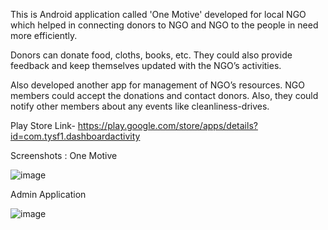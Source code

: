 This is Android application called 'One Motive' developed for local NGO which helped in connecting donors to NGO and NGO to the people in need more efficiently.

Donors can donate food, cloths, books, etc. They could also provide feedback and keep themselves updated with the NGO’s activities. 

Also developed another app for management of NGO’s resources. NGO members could accept the donations and contact donors. Also, they could notify other members about any events like cleanliness-drives.

Play Store Link-
https://play.google.com/store/apps/details?id=com.tysf1.dashboardactivity

Screenshots :
One Motive

![image](https://user-images.githubusercontent.com/96836317/148019056-c2196e55-9b6d-4bce-b7ff-d58aee772b83.png)

Admin Application

![image](https://user-images.githubusercontent.com/96836317/148019159-e314ee1b-77fd-4535-83c4-a5462fb4f778.png)

